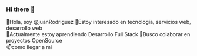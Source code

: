 ### Hi there 👋

👋Hola, soy @juanRodriguez
👀Estoy interesado en tecnología, servicios web, desarrollo web    
🌱Actualmente estoy aprendiendo Desarrollo Full Stack 
💞️Busco colaborar en proyectos OpenSource  
📫como llegar a mi  

